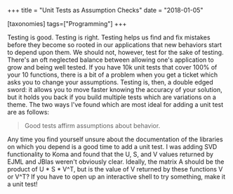 +++
title = "Unit Tests as Assumption Checks"
date = "2018-01-05"

[taxonomies]
tags=["Programming"]
+++

Testing is good. Testing is right. Testing helps us find and fix mistakes before they become so rooted in our applications that new behaviors start to depend upon them. We should not, however, test for the sake of testing. There's an oft neglected balance between allowing one's application to grow and being well tested. If you have 10k unit tests that cover 100% of your 10 functions, there is a bit of a problem when you get a ticket which asks you to change your assumptions. Testing is, then, a double edged sword: it allows you to move faster knowing the accuracy of your solution, but it holds you back if you build multiple tests which are variations on a theme. The two ways I've found which are most ideal for adding a unit test are as follows:

> Good tests affirm assumptions about behavior.

Any time you find yourself unsure about the documentation of the libraries on which you depend is a good time to add a unit test. I was adding SVD functionality to Koma and found that the U, S, and V values returned by EJML and JBlas weren't obviously clear. Ideally, the matrix A should be the product of U \* S \* V^T, but is the value of V returned by these functions V or V^T? If you have to open up an interactive shell to try something, make it a unit test!
